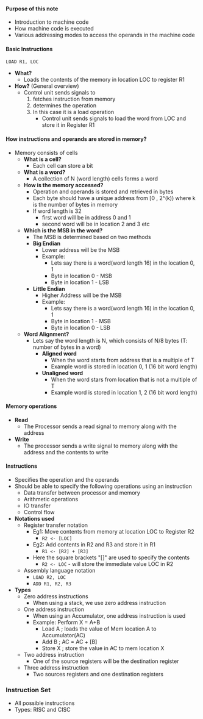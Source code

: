 
#### Purpose of this note
- Introduction to machine code
- How machine code is executed
- Various addressing modes to access the operands in the machine code

#### Basic Instructions

```
LOAD R1, LOC
```

- **What?**
	- Loads the contents of the memory in location LOC to register R1
- **How?** (General overview)
	- Control unit sends signals to
		1. fetches instruction from memory
		2. determines the operation
		3. In this case it is a load operation
			- Control unit sends signals to load the word from LOC and store it in Register R1

#### How instructions and operands are stored in memory?
- Memory consists of cells 
	- **What is a cell?**
		- Each cell can store a bit
	- **What is a word?**
		- A collection of N (word length) cells forms a word
	- **How is the memory accessed?**
		- Operation and operands is stored and retrieved in bytes
		- Each byte should have a unique address from \[0 , 2^(k)) where k is the number of bytes in memory
		- If word length is 32
			- first word will be in address 0 and 1
			- second word will be in location 2 and 3 etc
	- **Which is the MSB in the word?**
		- The MSB is determined based on two methods
		- **Big Endian**
			- Lower address will be the MSB
			- Example: 
				- Lets say there is a word(word length 16) in the location 0, 1
				- Byte in location 0 - MSB
				- Byte in location 1 - LSB
		- **Little Endian**
			- Higher Address will be the MSB
			- Example: 
				- Lets say there is a word(word length 16) in the location 0, 1
				- Byte in location 1 - MSB
				- Byte in location 0 - LSB
	- **Word Alignment?**
		- Lets say the word length is N, which consists of N/8 bytes (T: number of bytes in a word)
			- **Aligned word**
				- When the word starts from address that is a multiple of T
				- Example word is stored in location 0, 1 (16 bit word length)
			- **Unaligned word**
				- When the word stars from location that is not a multiple of T
				- Example word is stored in location 1, 2 (16 bit word length)

#### Memory operations
- **Read**
	- The Processor sends a read signal to memory along with the address 
- **Write**
	- The processor sends a write signal to memory along with the address and the contents to write

#### Instructions
- Specifies the operation and the operands
- Should be able to specify the following operations using an instruction
	- Data transfer between processor and memory
	- Arithmetic operations
	- IO transfer
	- Control flow 
- **Notations used**
	- Register transfer notation
		- Eg1: Move contents from memory at location LOC to Register R2
			-  ``R2 <- [LOC]``
		-  Eg2: Add contents in R2 and R3 and store it in R1 
			-  ``R1 <- [R2] + [R3]``
		- Here the square brackets "\[]" are used to specify the contents
			- ``R2 <- LOC``  - will store the immediate value LOC in R2
	- Assembly language notation
		- ``LOAD R2, LOC`` 
		- ``ADD R1, R2, R3``
- **Types**
	- Zero address instructions
		- When using a stack, we use zero address instruction
	- One address instruction
		- When using an Accumulator, one address instruction is used
		- Example: Perform X = A+B
			- Load A      ; loads the value of Mem location A to Accumulator(AC)
			- Add B       ; AC = AC + \[B]
			- Store X     ; store the value in AC to mem location X
	- Two address instruction
		- One of the source registers will be the destination register
	- Three address instruction
		- Two sources registers and one destination registers
### Instruction Set
- All possible instructions
- Types: RISC and CISC